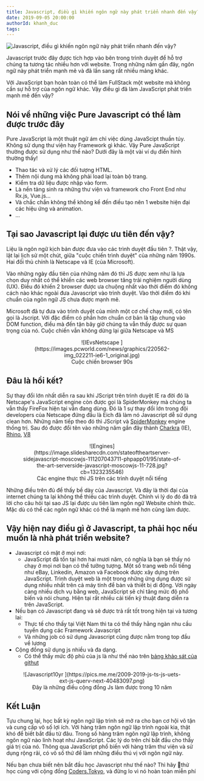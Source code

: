 ```yaml
---
title: Javascript, điều gì khiến ngôn ngữ này phát triển nhanh đến vậy?
date: 2019-09-05 20:00:00
authorId: khanh_duc
tags:
---
```


![Javascript, điều gì khiến ngôn ngữ này phát triển nhanh đến vậy?](https://cdn.lynda.com/course/417077/417077-636807318405711475-16x9.jpg)


Javascript trước đây được tích hợp vào bên trong trình duyệt để hỗ trợ chúng ta tương tác nhiều hơn với website. Trong những năm gần đây, ngôn ngữ này phát triển mạnh mẽ và đã lấn sang rất nhiều mảng khác.

Với JavaScript bạn hoàn toàn có thể làm FullStack một website mà không cần sự hỗ trợ của ngôn ngữ khác. Vậy điều gì đã làm JavaScript phát triển mạnh mẽ đến vậy?

<!-- more -->

## **Nói về những việc Pure Javascript có thể làm được trước đây**

Pure JavaScript là một thuật ngữ ám chỉ việc dùng JavaScipt thuần túy. Không sử dụng thư viện hay Framework gì khác. Vậy Pure JavaScript thường được sử dụng như thế nào? Dưới đây là một vài ví dụ điển hình thường thấy!

*   Thao tác và xử lý các đối tượng HTML.
*   Thêm nội dung mà không phải load lại toàn bộ trang.
*   Kiểm tra dữ liệu được nhập vào form.
*   Là nền tảng sinh ra những thư viện và framework cho Front End như Rx.js, Vue.js...
*   Và chắc chắn không thể không kể đến điều tạo nên 1 website hiện đại các hiệu ứng và animation.
*   ...

## Tại sao Javascript lại được ưu tiên đến vậy?

Liệu là ngôn ngữ kịch bản được đưa vào các trình duyệt đầu tiên ?. Thật vậy, lật lại lịch sử một chút, giữa "cuộc chiến trình duyệt" của những năm 1990s. Hai đối thủ chính là Netscape và IE (của Microsoft).

Vào những ngày đầu tiên của những năm đó thì JS được xem như là lựa chọn duy nhất có thể khiến các web browser tăng trải nghiệm người dùng (UX). Điều đó khiến 2 browser được ưa chuộng nhất vào thời điểm đó không cách nào khác ngoài đưa Javascript vào trình duyệt. Vào thời điểm đó khi chuẩn của ngôn ngữ JS chưa được mạnh mẽ.

Microsoft đã tự đưa vào trình duyệt của mình một cơ chế chạy mới, có tên gọi là Jscript. Với đặc điểm có phần hơn chuẩn cơ bản là tập chung vào DOM function, điều mà đến tận bây giờ chúng ta vẫn thấy được sự quan trọng của nó. Cuộc chiến vẫn không dừng lại giữa Netscape và MS

<div class="wp-block-image">

<figure style="text-align:center">![IEvsNetscape
](https://images.pcworld.com/news/graphics/220562-img_022211-ie6-1_original.jpg)

<figcaption>Cuộc chiến browser 90s</figcaption>

</figure>

</div>

## Đâu là hồi kết?

Sự thay đổi lớn nhất diễn ra sau khi JScript trên trình duyệt IE ra đời đó là Netscape's JavaScript engine còn được gọi là SpiderMonkey mà chúng ta vẫn thấy FireFox hiện tại vẫn đang dùng. Đó là 1 sự thay đổi lớn trong đội developers của Netscape đứng đầu là Eich đã làm nó Javascript dễ sử dụng clean hơn. Những năm tiếp theo đó thì JScript và [SpiderMonkey](https://developer.mozilla.org/en-US/docs/Mozilla/Projects/SpiderMonkey) engine thống trị. Sau đó được đổi tên vào những năm gần đây thành [Charkra](https://en.wikipedia.org/wiki/Chakra_(JScript_engine)) (IE), [Rhino](https://developer.mozilla.org/en-US/docs/Mozilla/Projects/Rhino), [V8](https://v8.dev/)

<div class="wp-block-image">

<figure style="text-align:center">![Engines](https://image.slidesharecdn.com/stateoftheartserver-sidejavascript-moscowjs-111207043711-phpapp01/95/state-of-the-art-serverside-javascript-moscowjs-11-728.jpg?cb=1323235546)
<figcaption>Các engine thực thi JS trên các trình duyệt nổi tiếng  
</figcaption>
</figure>

</div>

Những điều trên đủ để thấy bề dày của Javascript. Và đây là thời đại của internet chúng ta lại không thể thiếu các trình duyệt. Chính vì lý do đó đã trả lời cho câu hỏi tại sao JS lại được ưu tiên làm ngôn ngữ Website chính thức. Mặc dù có thể các ngôn ngữ khác có thể là mạnh mẽ hơn cũng làm được.

## Vậy hiện nay điều gì ở Javascript, ta phải học nếu muốn là nhà phát triển website?

*   Javascript có mặt ở mọi nơi:
    *   JavaScript đã tồn tại hơn hai mươi năm, có nghĩa là bạn sẽ thấy nó chạy ở mọi nơi bạn có thể tưởng tượng. Một số trang web nổi tiếng như eBay, Linkedin, Amazon và Facebook được xây dựng trên JavaScript. Trình duyệt web là một trong những ứng dụng được sử dụng nhiều nhất trên cả máy tính để bàn và thiết bị di động. Với ngày càng nhiều dịch vụ bằng web, JavaScript sẽ chỉ tăng mức độ phổ biến và nói chung. Hiện tại rất nhiều cải tiến kỹ thuật đang diễn ra trên JavaScript.
*   Nếu bạn có Javascript đang và sẽ được trả rất tốt trong hiện tại và tương lai:
    *   Thực tế cho thấy tại Việt Nam thì ta có thể thấy hằng ngàn nhu cầu tuyển dụng các Framework Javascript
    *   Và những job có sử dụng Javascript cũng được nằm trong top đầu về lương
*   Cộng đồng sử dụng js nhiều và đa dạng.
    *   Có thể thấy mức độ phủ của js là như thế nào trên [bảng khảo sát của githut](https://githut.info/)

<div class="wp-block-image">

<figure style="text-align:center">![Javascript10yr
](https://pics.me.me/2009-2019-js-ts-js-uets-ext-js-querv-next-40483097.png)

<figcaption>Đây là những điều cộng đồng Js làm được trong 10 năm</figcaption>

</figure>

</div>

## Kết Luận

Tựu chung lại, học bất kỳ ngôn ngữ lập trình sẽ mở ra cho bạn cơ hội vô tận và cung cấp vô số lợi ích. Với hàng trăm ngôn ngữ lập trình ngoài kia, thật khó để biết bắt đầu từ đâu. Trong số hàng trăm ngôn ngữ lập trình, không ngôn ngữ nào linh hoạt như JavaScript. Các lý do trên chỉ bắt đầu cho thấy giá trị của nó. Thông qua JavaScript phổ biến với hàng trăm thư viện và sử dụng rộng rãi, có vô số thứ để làm những điều thú vị với ngôn ngữ này.

Nếu bạn chưa biết nên bắt đầu học Javascript như thế nào? Thì hãy thử học cùng với cộng đồng [Coders.Tokyo](https://coders.tokyo/), và đừng lo vì nó hoàn toàn miễn phí